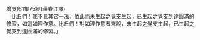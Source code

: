 增支部1集75經(莊春江譯)  
「比丘們！我不見其它一法，依此而未生起之覺支生起，已生起之覺支到達圓滿的修習，如這如理作意。比丘們！對如理作意者來說，未生起之覺支生起，已生起之覺支到達圓滿的修習。」  
  
  
